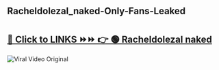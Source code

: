 
 ## Racheldolezal_naked-Only-Fans-Leaked

# <h2><a href="https://clipsfans.com/Racheldolezal_naked&ref=git">🔗 Click to LINKS ⏩⏩ 👉 🟢 Racheldolezal naked </a></h2>

<a href="https://clipsfans.com/Racheldolezal_naked&ref=git" rel="nofollow" data-target="animated-image.originalLink"><img src="https://i.ibb.co.com/xMMVF88/686577567.gif" alt="Viral Video Original" style="max-width: 100%; display: inline-block;" data-target="animated-image.originalImage"></a>

